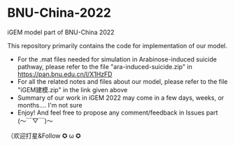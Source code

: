 # BNU-China-2022
iGEM model part of BNU-China 2022

This repository primarily contains the code for implementation of our model.

-   For the .mat files needed for simulation in Arabinose-induced suicide pathway, please refer to the file "ara-induced-suicide.zip" in https://pan.bnu.edu.cn/l/X1HzFD
-   For all the related notes and files about our model, please refer to the file "iGEM建模.zip" in the link given above
-   Summary of our work in iGEM 2022 may come in a few days, weeks, or months.... I'm not sure
-   Enjoy! And feel free to propose any comment/feedback in Issues part (～￣▽￣)～

（欢迎打星&Follow ✪ ω ✪

